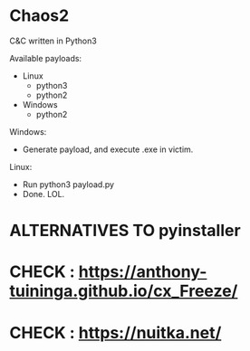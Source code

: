 # Chaos2
C&amp;C written in Python3

Available payloads: 
  - Linux
    - python3
    - python2
  - Windows
    - python2
    

Windows:
  - Generate payload, and execute .exe in victim.
  
Linux:
  - Run python3 payload.py
  - Done. LOL.
  
  # ALTERNATIVES TO pyinstaller
# CHECK :  https://anthony-tuininga.github.io/cx_Freeze/
# CHECK : https://nuitka.net/
